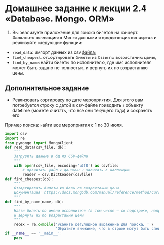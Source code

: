 # Домашнее задание к лекции 2.4 «Database. Mongo. ORM»

1. Вы реализуете приложение для поиска билетов на концерт. Заполните коллекцию в Монго данными о предстоящих концертах и реализуйте следующие функции:

- `read_data`: импорт данных из csv [файла](https://github.com/netology-code/py-homework-advanced/blob/master/2.4.DB.Mongo.ORM/artists.csv);
- `find_cheapest`: отсортировать билеты из базы по возрастанию цены;
- `find_by_name`: найти билеты по исполнителю, где имя исполнителя может быть задано не полностью, и вернуть их по возрастанию цены.


## Дополнительное задание

- Реализовать сортировку по дате мероприятия. Для этого вам потребуется строку с датой в csv-файле приводить к объекту datetime (можете считать, что все они текущего года) и сохранять его.

Пример поиска: найти все мероприятия с 1 по 30 июля.

```python
import csv
import re
from pymongo import MongoClient
def read_data(csv_file, db):
    """
    Загрузить данные в бд из CSV-файла
    """
    with open(csv_file, encoding='utf8') as csvfile:
        # прочитать файл с данными и записать в коллекцию
        reader = csv.DictReader(csvfile)
def find_cheapest(db):
    """
    Отсортировать билеты из базы по возрастанию цены
    Документация: https://docs.mongodb.com/manual/reference/method/cursor.sort/
    """
def find_by_name(name, db):
    """
    Найти билеты по имени исполнителя (в том числе – по подстроке, например "Seconds to"),
    и вернуть их по возрастанию цены
    """
    regex = re.compile('укажите регулярное выражение для поиска. ' \
                       'Обратите внимание, что в строке могут быть специальные символы, их нужно экранировать')
if __name__ == '__main__':
    pass
```
